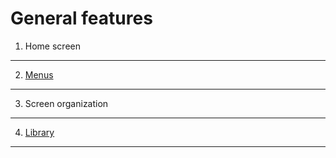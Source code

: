 <!--
parent: 'Legacy User Guide'
created_at: '2011-10-24 16:08:30'
updated_at: '2013-03-13 13:14:24'
authors:
    - 'Jérôme Bogaerts'
tags:
    - 'Legacy User Guide:General features'
-->

General features
================

1. Home screen
------------------

2. [Menus](../general-features/menus.md)
------------

3. Screen organization
--------------------------

4. [Library](../general-features/library.md)
--------------

